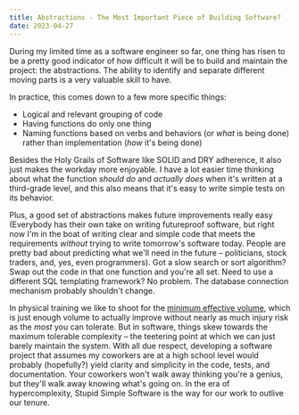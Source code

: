 ```yaml
---
title: Abstractions - The Most Important Piece of Building Software?
date: 2023-04-27
---
```


During my limited time as a software engineer so far, one thing has risen to be a pretty good indicator of how difficult it will be to build and maintain the project: the abstractions. The ability to identify and separate different moving parts is a very valuable skill to have.

In practice, this comes down to a few more specific things:

- Logical and relevant grouping of code
- Having functions do only one thing
- Naming functions based on verbs and behaviors (or _what_ is being done) rather than implementation (_how_ it's being done)

Besides the Holy Grails of Software like SOLID and DRY adherence, it also just makes the workday more enjoyable. I have a lot easier time thinking about what the function _should do_ and _actually does_ when  it's written at a third-grade level, and this also means that it's easy to write simple tests on its behavior.

Plus, a good set of abstractions makes future improvements really easy (Everybody has their own take on writing futureproof software, but right now I'm in the boat of writing clear and simple code that meets the requirements _without_ trying to write tomorrow's software today. People are pretty bad about predicting what we'll need in the future – politicians, stock traders, and, yes, even programmers). Got a slow search or sort algorithm? Swap out the code in that one function and you're all set. Need to use a different SQL templating framework? No problem. The database connection mechanism probably shouldn't change.

In physical training we like to shoot for the [minimum effective volume](https://rpstrength.com/training-volume-landmarks-muscle-growth/), which is just enough volume to actually improve without nearly as much injury risk as the _most_ you can tolerate. But in software, things skew towards the maximum tolerable complexity – the teetering point at which we can just barely maintain the system. With all due respect, developing a software project that assumes my coworkers are at a high school level would probably (hopefully?) yield clarity and simplicity in the code, tests, and documentation. Your coworkers won't walk away thinking you're a genius, but they'll walk away knowing what's going on. In the era of hypercomplexity, Stupid Simple Software is the way for our work to outlive our tenure.
